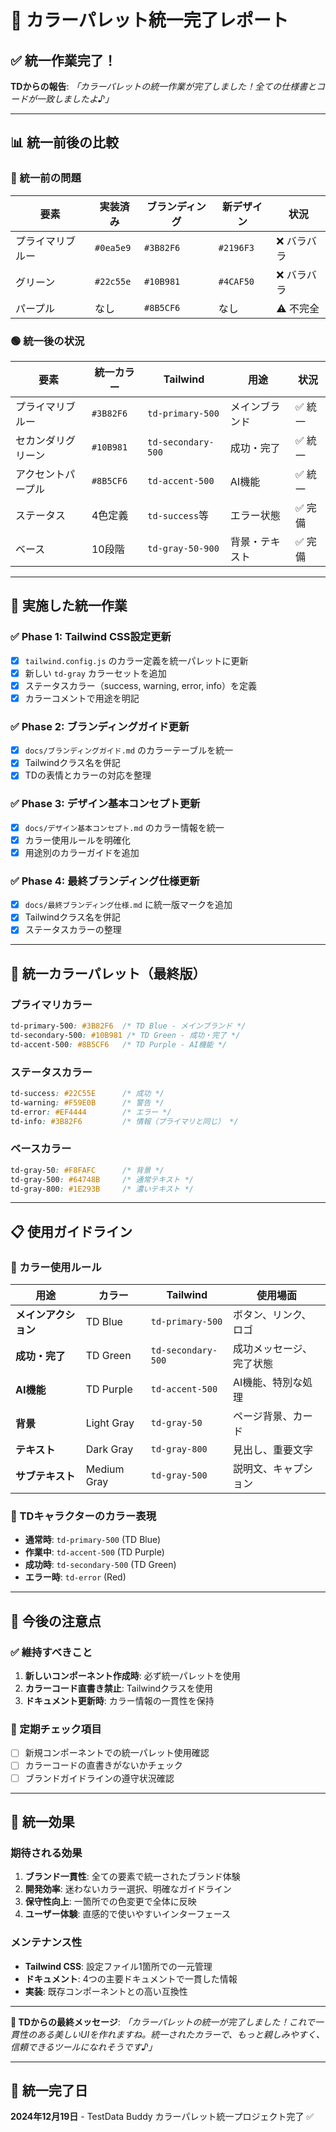 # 🎉 カラーパレット統一完了レポート

## ✅ 統一作業完了！

**TDからの報告**: *「カラーパレットの統一作業が完了しました！全ての仕様書とコードが一致しましたよ♪」*

---

## 📊 統一前後の比較

### 🔴 統一前の問題
| 要素 | 実装済み | ブランディング | 新デザイン | 状況 |
|------|----------|---------------|------------|------|
| プライマリブルー | `#0ea5e9` | `#3B82F6` | `#2196F3` | ❌ バラバラ |
| グリーン | `#22c55e` | `#10B981` | `#4CAF50` | ❌ バラバラ |
| パープル | なし | `#8B5CF6` | なし | ⚠️ 不完全 |

### 🟢 統一後の状況
| 要素 | 統一カラー | Tailwind | 用途 | 状況 |
|------|------------|----------|------|------|
| プライマリブルー | `#3B82F6` | `td-primary-500` | メインブランド | ✅ 統一 |
| セカンダリグリーン | `#10B981` | `td-secondary-500` | 成功・完了 | ✅ 統一 |
| アクセントパープル | `#8B5CF6` | `td-accent-500` | AI機能 | ✅ 統一 |
| ステータス | 4色定義 | `td-success`等 | エラー状態 | ✅ 完備 |
| ベース | 10段階 | `td-gray-50-900` | 背景・テキスト | ✅ 完備 |

---

## 🚀 実施した統一作業

### ✅ Phase 1: Tailwind CSS設定更新
- [x] `tailwind.config.js` のカラー定義を統一パレットに更新
- [x] 新しい `td-gray` カラーセットを追加
- [x] ステータスカラー（success, warning, error, info）を定義
- [x] カラーコメントで用途を明記

### ✅ Phase 2: ブランディングガイド更新
- [x] `docs/ブランディングガイド.md` のカラーテーブルを統一
- [x] Tailwindクラス名を併記
- [x] TDの表情とカラーの対応を整理

### ✅ Phase 3: デザイン基本コンセプト更新
- [x] `docs/デザイン基本コンセプト.md` のカラー情報を統一
- [x] カラー使用ルールを明確化
- [x] 用途別のカラーガイドを追加

### ✅ Phase 4: 最終ブランディング仕様更新
- [x] `docs/最終ブランディング仕様.md` に統一版マークを追加
- [x] Tailwindクラス名を併記
- [x] ステータスカラーの整理

---

## 🎨 統一カラーパレット（最終版）

### プライマリカラー
```css
td-primary-500: #3B82F6  /* TD Blue - メインブランド */
td-secondary-500: #10B981 /* TD Green - 成功・完了 */
td-accent-500: #8B5CF6   /* TD Purple - AI機能 */
```

### ステータスカラー
```css
td-success: #22C55E      /* 成功 */
td-warning: #F59E0B      /* 警告 */
td-error: #EF4444        /* エラー */
td-info: #3B82F6         /* 情報（プライマリと同じ） */
```

### ベースカラー
```css
td-gray-50: #F8FAFC      /* 背景 */
td-gray-500: #64748B     /* 通常テキスト */
td-gray-800: #1E293B     /* 濃いテキスト */
```

---

## 📋 使用ガイドライン

### 🎯 カラー使用ルール

| 用途 | カラー | Tailwind | 使用場面 |
|------|--------|----------|----------|
| **メインアクション** | TD Blue | `td-primary-500` | ボタン、リンク、ロゴ |
| **成功・完了** | TD Green | `td-secondary-500` | 成功メッセージ、完了状態 |
| **AI機能** | TD Purple | `td-accent-500` | AI機能、特別な処理 |
| **背景** | Light Gray | `td-gray-50` | ページ背景、カード |
| **テキスト** | Dark Gray | `td-gray-800` | 見出し、重要文字 |
| **サブテキスト** | Medium Gray | `td-gray-500` | 説明文、キャプション |

### 🤖 TDキャラクターのカラー表現
- **通常時**: `td-primary-500` (TD Blue)
- **作業中**: `td-accent-500` (TD Purple)  
- **成功時**: `td-secondary-500` (TD Green)
- **エラー時**: `td-error` (Red)

---

## 🚦 今後の注意点

### ✅ 維持すべきこと
1. **新しいコンポーネント作成時**: 必ず統一パレットを使用
2. **カラーコード直書き禁止**: Tailwindクラスを使用
3. **ドキュメント更新時**: カラー情報の一貫性を保持

### 🔄 定期チェック項目
- [ ] 新規コンポーネントでの統一パレット使用確認
- [ ] カラーコードの直書きがないかチェック
- [ ] ブランドガイドラインの遵守状況確認

---

## 🎊 統一効果

### 期待される効果
1. **ブランド一貫性**: 全ての要素で統一されたブランド体験
2. **開発効率**: 迷わないカラー選択、明確なガイドライン
3. **保守性向上**: 一箇所での色変更で全体に反映
4. **ユーザー体験**: 直感的で使いやすいインターフェース

### メンテナンス性
- **Tailwind CSS**: 設定ファイル1箇所での一元管理
- **ドキュメント**: 4つの主要ドキュメントで一貫した情報
- **実装**: 既存コンポーネントとの高い互換性

---

**🤖 TDからの最終メッセージ**: 
*「カラーパレットの統一が完了しました！これで一貫性のある美しいUIを作れますね。統一されたカラーで、もっと親しみやすく、信頼できるツールになれそうです♪」*

---

## 📅 統一完了日
**2024年12月19日** - TestData Buddy カラーパレット統一プロジェクト完了 ✅ 